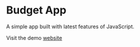 # Budget App
A simple app built with latest features of JavaScript.

Visit the demo [website](http://budget-care.surge.sh/)

